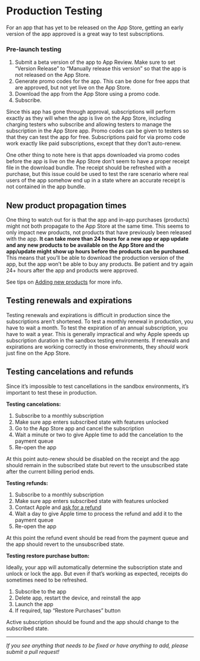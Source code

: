 # Production Testing

For an app that has yet to be released on the App Store, getting an early version of the app approved is a great way to test subscriptions.

### Pre-launch testing

1. Submit a beta version of the app to App Review. Make sure to set “Version Release” to “Manually release this version” so that the app is not released on the App Store.
2. Generate promo codes for the app. This can be done for free apps that are approved, but not yet live on the App Store.
3. Download the app from the App Store using a promo code.
4. Subscribe.

Since this app has gone through approval, subscriptions will perform exactly as they will when the app is live on the App Store, including charging testers who subscribe and allowing testers to manage the subscription in the App Store app. Promo codes can be given to testers so that they can test the app for free. Subscriptions paid for via promo code work exactly like paid subscriptions, except that they don’t auto-renew.

One other thing to note here is that apps downloaded via promo codes before the app is live on the App Store don’t seem to have a proper receipt file in the download bundle. The receipt should be refreshed with a purchase, but this issue could be used to test the rare scenario where real users of the app somehow end up in a state where an accurate receipt is not contained in the app bundle.

## New product propagation times

One thing to watch out for is that the app and in-app purchases (products) might not both propagate to the App Store at the same time. This seems to only impact new products, not products that have previously been released with the app. **It can take more than 24 hours for a new app or app update and any new products to be available on the App Store and the app/update might show up hours before the products can be purchased**. This means that you’ll be able to download the production version of the app, but the app won’t be able to buy any products. Be patient and try again 24+ hours after the app and products were approved.

See tips on [Adding new products](https://github.com/RevenueCat/iOS-Subscription-Testing/blob/master/additional/random.md#adding-new-products) for more info.


## Testing renewals and expirations

Testing renewals and expirations is difficult in production since the subscriptions aren’t shortened. To test a monthly renewal in production, you have to wait a month. To test the expiration of an annual subscription, you have to wait a year. This is generally impractical and why Apple speeds up subscription duration in the sandbox testing environments. If renewals and expirations are working correctly in those environments, they *should* work just fine on the App Store.

## Testing cancelations and refunds

Since it’s impossible to test cancellations in the sandbox environments, it’s important to test these in production.

**Testing cancelations:**

1. Subscribe to a monthly subscription
2. Make sure app enters subscribed state with features unlocked
3. Go to the App Store app and cancel the subscription
4. Wait a minute or two to give Apple time to add the cancelation to the payment queue
5. Re-open the app

At this point auto-renew should be disabled on the receipt and the app should remain in the subscribed state but revert to the unsubscribed state after the current billing period ends.


**Testing refunds:**

1. Subscribe to a monthly subscription
2. Make sure app enters subscribed state with features unlocked
3. Contact Apple and [ask for a refund](https://support.apple.com/HT204084)
4. Wait a day to give Apple time to process the refund and add it to the payment queue
5. Re-open the app

At this point the refund event should be read from the payment queue and the app should revert to the unsubscribed state.

**Testing restore purchase button:**

Ideally, your app will automatically determine the subscription state and unlock or lock the app. But even if that’s working as expected, receipts do sometimes need to be refreshed.

1. Subscribe to the app
2. Delete app, restart the device, and reinstall the app
3. Launch the app
4. If required, tap “Restore Purchases” button

Active subscription should be found and the app should change to the subscribed state.


___________________________________________________________________
_If you see anything that needs to be fixed or have anything to add, please submit a pull request!_

